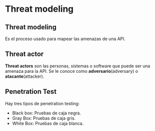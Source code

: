 # Threat modeling

## Threat modeling 

Es el proceso usado para mapear las amenazas de una API.

## Threat actor

**Threat actors** son las personas, sistemas o software que puede ser una amenaza para la API. Se le conoce como **adversario**(adversary) o **atacante**(attacker).

## Penetration Test

Hay tres tipos de penetration testing:

- Black box: Pruebas de caja negra.
- Gray Box: Pruebas de caja gris.
- White Box: Pruebas de caja blanca.






